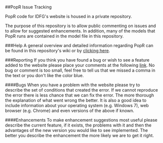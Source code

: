 ##PopR Issue Tracking

PopR code for IDFG's website is housed in a private repository.

The purpose of this repository is to allow public commenting on issues and to allow for suggested enhancements.  In addition, many of the models that PopR runs are contained in the model file in this repository.  

###Help
A general overview and detailed information regarding PopR can be found in this repository's wiki or by [clicking here](https://github.com/Huh/PopR_IDFG/wiki).

###Reporting
If you think you have found a bug or wish to see a feature added to the website please place your comments at the following
[link](https://github.com/Huh/PopR_IDFG/issues).  No bug or comment is too small, feel free to tell us that we missed a comma in the text or you don't like the color blue.

####Bugs
When you have a problem with the website please try to describe the set of conditions that created the error.  If we cannot reproduce the error there is less chance that we can fix the error.  The more thorough the explanation of what went wrong the better.  It is also a good idea to include information about your operating system (e.g. Windows 7), web browser (e.g. Chrome) and even versions of the above if known.

####Enhancements
To make enhancement suggestions most useful please describe the current feature, if it exists, the problems with it and then the advantages of the new version you would like to see implemented.  The better you describe the enhancement the more likely we are to get it right.

